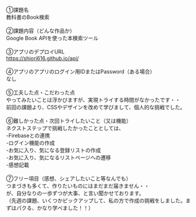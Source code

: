 ①課題名<br>
教科書のBook検索<br>
<br>
②課題内容（どんな作品か）<br>
Google Book APIを使った本検索ツール<br>
<br>
③アプリのデプロイURL<br>
https://shiori616.github.io/api/<br>
<br>
④アプリのアプリのログイン用IDまたはPassword（ある場合）<br>
なし<br>
<br>
⑤工夫した点・こだわった点<br>
やってみたいことは浮かびますが、実現トライする時間がなかったです・・<br>
前回の課題より、CSSやデザインを改めて学びまして、個人的な挑戦でした。<br>
<br>
⑥難しかった点・次回トライしたいこと（又は機能）<br>
ネクストステップで挑戦したかったこととしては、<br>
-Firebaseとの連携<br>
-ログイン機能の作成<br>
-お気に入り、気になる登録リストの作成<br>
-お気に入り、気になるリストページへの遷移<br>
-感想記載<br>
<br>
⑦フリー項目（感想、シェアしたいこと等なんでも）<br>
つまづきも多くて、作りたいものにはまだまだ届きません・・<br>
が、自分なりの一歩ずつが大事、と言い聞かせております。<br>
（先週の課題、いくつかピックアップして、私の方で作成の挑戦をしました。まずはパクる、かなり学べました！！）<br>

